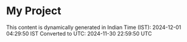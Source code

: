 # My Project

This content is dynamically generated in Indian Time (IST): 2024-12-01 04:29:50 IST
Converted to UTC: 2024-11-30 22:59:50 UTC

